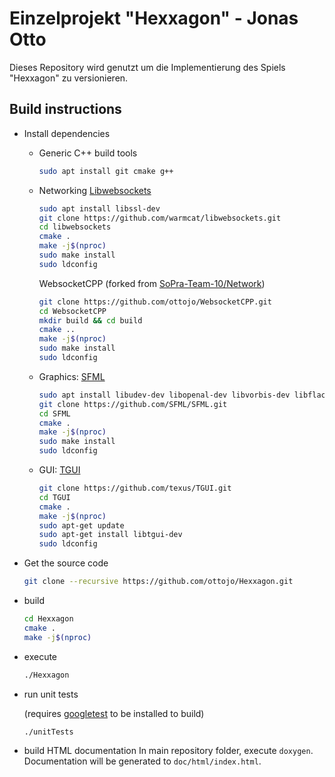 # Einzelprojekt "Hexxagon" - Jonas Otto

Dieses Repository wird genutzt um die Implementierung des Spiels "Hexxagon" zu versionieren.

## Build instructions
* Install dependencies
  * Generic C++ build tools
    ```bash
    sudo apt install git cmake g++  
    ```
  * Networking
      [Libwebsockets](https://github.com/warmcat/libwebsockets)
      ```bash
      sudo apt install libssl-dev
      git clone https://github.com/warmcat/libwebsockets.git
      cd libwebsockets
      cmake .
      make -j$(nproc)
      sudo make install
      sudo ldconfig
      ```
      
      WebsocketCPP (forked from [SoPra-Team-10/Network](https://github.com/SoPra-Team-10/Network))
      ```bash
      git clone https://github.com/ottojo/WebsocketCPP.git
      cd WebsocketCPP
      mkdir build && cd build
      cmake ..
      make -j$(nproc)
      sudo make install
      sudo ldconfig
      ```
      
  * Graphics: [SFML](https://www.sfml-dev.org/)
      ```bash
      sudo apt install libudev-dev libopenal-dev libvorbis-dev libflac-dev libxrandr-dev libfreetype6-dev
      git clone https://github.com/SFML/SFML.git
      cd SFML
      cmake .
      make -j$(nproc)
      sudo make install
      sudo ldconfig
    
      ```
  
  * GUI: [TGUI](https://tgui.eu/)
      ```bash
      git clone https://github.com/texus/TGUI.git
      cd TGUI
      cmake .
      make -j$(nproc)
      sudo apt-get update
      sudo apt-get install libtgui-dev
      sudo ldconfig
      ```
  
* Get the source code
    ```bash
    git clone --recursive https://github.com/ottojo/Hexxagon.git
    ```
* build
    ```bash
    cd Hexxagon
    cmake .
    make -j$(nproc)
    ```
  
* execute
    ```bash
    ./Hexxagon
    ```

* run unit tests

    (requires [googletest](https://github.com/google/googletest) to be installed to build)
    ```bash
    ./unitTests
    ```
  
* build HTML documentation
    In main repository folder, execute `doxygen`. Documentation will be generated to `doc/html/index.html`.